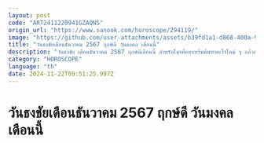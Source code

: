 ```yaml
---
layout: post
code: "ART2411220941GZAQNS"
origin_url: "https://www.sanook.com/horoscope/294119/"
image: "https://github.com/user-attachments/assets/b39fd1a1-d868-400a-9a78-f5867be932a0"
title: "วันธงชัยเดือนธันวาคม 2567 ฤกษ์ดี วันมงคล เดือนนี้"
description: "วันธงชัย เดือนธันวาคม 2567 ฤกษ์ดีเดือนนี้ สำหรับใครที่อยากเริ่มต้นทำอะไรใหม่ ๆ แล้วอยากหาฤกษ์วันที่เป็นมงคลในเดือนนี้ มาเช็กวันธงชัยในเดือนนี้กันว่ามีวันใดบ้าง"
category: "HOROSCOPE"
language: "th"
date: 2024-11-22T09:51:25.997Z
---
```


# วันธงชัยเดือนธันวาคม 2567 ฤกษ์ดี วันมงคล เดือนนี้
